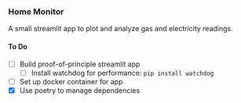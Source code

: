 ### Home Monitor

A small streamlit app to plot and analyze gas and electricity readings.

#### To Do

 - [ ] Build proof-of-principle streamlit app
   - [ ] Install watchdog for performance: `pip install watchdog`
 - [ ] Set up docker container for app
 - [x] Use poetry to manage dependencies
